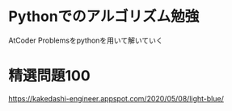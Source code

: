 # Pythonでのアルゴリズム勉強
AtCoder Problemsをpythonを用いて解いていく

# 精選問題100
https://kakedashi-engineer.appspot.com/2020/05/08/light-blue/